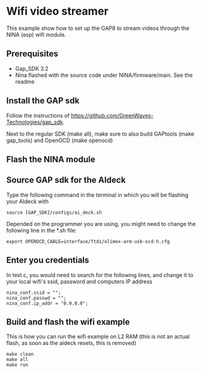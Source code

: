 # Wifi video streamer

This example show how to set up the GAP8 to stream videos through the NINA (esp) wifi module. 

## Prerequisites
* Gap_SDK 3.2
* Nina flashed with the source code under NINA/firmware/main. See the readme

## Install the GAP sdk
Follow the instructions of https://github.com/GreenWaves-Technologies/gap_sdk. 

Next to the regular SDK (make all), make sure to also build GAPtools (make gap_tools) and OpenOCD (make openocd)

## Flash the NINA module


## Source GAP sdk for the AIdeck
Type the following command in the terminal in which you will be flashing your AIdeck with
~~~~~shell
source [GAP_SDK]/configs/ai_deck.sh
~~~~~

Depended on the programmer you are using, you might need to change the following line in the *.sh file:
~~~~~shell
export OPENOCD_CABLE=interface/ftdi/olimex-arm-usb-ocd-h.cfg
~~~~~

## Enter you credentials

In test.c, you would need to search for the following lines, and change it to your local wifi's ssid, password and computers IP address

~~~~~shell
nina_conf.ssid = "";
nina_conf.passwd = "";
nina_conf.ip_addr = "0.0.0.0";
~~~~~

## Build and flash the wifi example
This is how you can run the wifi example on L2 RAM (this is not an actual flash, as soon as the aideck resets, this is removed)
~~~~~shell
make clean
make all
make run
~~~~~
